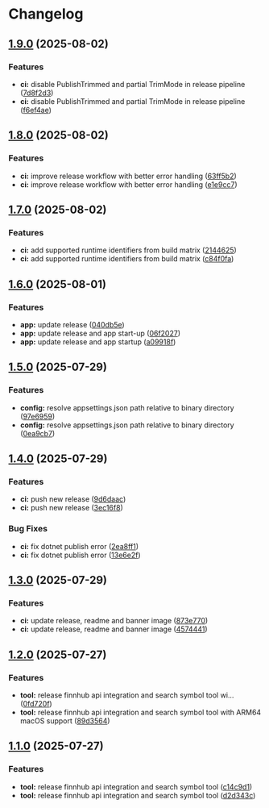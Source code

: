 # Changelog

## [1.9.0](https://github.com/SalZaki/finnhub-mcp/compare/v1.8.0...v1.9.0) (2025-08-02)


### Features

* **ci:** disable PublishTrimmed and partial TrimMode in release pipeline ([7d8f2d3](https://github.com/SalZaki/finnhub-mcp/commit/7d8f2d358494d602d0036ea88304c078b1acf521))
* **ci:** disable PublishTrimmed and partial TrimMode in release pipeline ([f6ef4ae](https://github.com/SalZaki/finnhub-mcp/commit/f6ef4ae85eebfecf926968c820ad48f64d13baa7))

## [1.8.0](https://github.com/SalZaki/finnhub-mcp/compare/v1.7.0...v1.8.0) (2025-08-02)


### Features

* **ci:** improve release workflow with better error handling ([63ff5b2](https://github.com/SalZaki/finnhub-mcp/commit/63ff5b2e9e5d05bdd3a7e3f78dfd70d4ffae4326))
* **ci:** improve release workflow with better error handling ([e1e9cc7](https://github.com/SalZaki/finnhub-mcp/commit/e1e9cc7433f6ec14e94aaa4c4263e2423a74e0b1))

## [1.7.0](https://github.com/SalZaki/finnhub-mcp/compare/v1.6.0...v1.7.0) (2025-08-02)


### Features

* **ci:** add supported runtime identifiers from build matrix ([2144625](https://github.com/SalZaki/finnhub-mcp/commit/21446257d589426ac3dfa6eb9b3fcadf122e7353))
* **ci:** add supported runtime identifiers from build matrix ([c84f0fa](https://github.com/SalZaki/finnhub-mcp/commit/c84f0faf8b45aee61f520d8618859c01f5681cfa))

## [1.6.0](https://github.com/SalZaki/finnhub-mcp/compare/v1.5.0...v1.6.0) (2025-08-01)


### Features

* **app:** update release ([040db5e](https://github.com/SalZaki/finnhub-mcp/commit/040db5e4187bddb5692a5da7b0c88cc5f8936876))
* **app:** update release and app start-up ([06f2027](https://github.com/SalZaki/finnhub-mcp/commit/06f2027b172e4f5c2ed16335b5b55c4606892343))
* **app:** update release and app startup ([a09918f](https://github.com/SalZaki/finnhub-mcp/commit/a09918f2ddf52a190b5efb88b698f10cc9214883))

## [1.5.0](https://github.com/SalZaki/finnhub-mcp/compare/v1.4.0...v1.5.0) (2025-07-29)


### Features

* **config:** resolve appsettings.json path relative to binary directory ([97e6959](https://github.com/SalZaki/finnhub-mcp/commit/97e695999f544f84fe1ab43d87f775aa7283ca62))
* **config:** resolve appsettings.json path relative to binary directory ([0ea9cb7](https://github.com/SalZaki/finnhub-mcp/commit/0ea9cb734c325bc4ca6f88aa5a98bb0730cb7b36))

## [1.4.0](https://github.com/SalZaki/finnhub-mcp/compare/v1.3.0...v1.4.0) (2025-07-29)


### Features

* **ci:** push new release ([9d6daac](https://github.com/SalZaki/finnhub-mcp/commit/9d6daac95cfb469717965584a41b5e3614369b37))
* **ci:** push new release ([3ec16f8](https://github.com/SalZaki/finnhub-mcp/commit/3ec16f83d0d84003f9eff067e3262c9300f25246))


### Bug Fixes

* **ci:** fix dotnet publish error ([2ea8ff1](https://github.com/SalZaki/finnhub-mcp/commit/2ea8ff1f22bf525e685e33ba118938d7ad578dd5))
* **ci:** fix dotnet publish error ([13e6e2f](https://github.com/SalZaki/finnhub-mcp/commit/13e6e2f6c7756bc31480be176f26530115ad6ba0))

## [1.3.0](https://github.com/SalZaki/finnhub-mcp/compare/v1.2.0...v1.3.0) (2025-07-29)


### Features

* **ci:** update release, readme and banner image ([873e770](https://github.com/SalZaki/finnhub-mcp/commit/873e77044e6df4a47b5c4c1cf5cb7ccb19bde1fd))
* **ci:** update release, readme and banner image ([4574441](https://github.com/SalZaki/finnhub-mcp/commit/457444107c1a5e8e68ea546c229fc6bea2af5979))

## [1.2.0](https://github.com/SalZaki/finnhub-mcp/compare/v1.1.0...v1.2.0) (2025-07-27)


### Features

* **tool:** release finnhub api integration and search symbol tool wi… ([0fd720f](https://github.com/SalZaki/finnhub-mcp/commit/0fd720f71c116af520f3dc0d04692b7ed8017012))
* **tool:** release finnhub api integration and search symbol tool with ARM64 macOS support ([89d3564](https://github.com/SalZaki/finnhub-mcp/commit/89d35640b648ba99012240fd4283ece540d2482b))

## [1.1.0](https://github.com/SalZaki/finnhub-mcp/compare/v1.0.0...v1.1.0) (2025-07-27)


### Features

* **tool:** release finnhub api integration and search symbol tool ([c14c9d1](https://github.com/SalZaki/finnhub-mcp/commit/c14c9d1a5b8f1b041d366a9b48f367cc32e5d962))
* **tool:** release finnhub api integration and search symbol tool ([d2d343c](https://github.com/SalZaki/finnhub-mcp/commit/d2d343c1658e7b68fe6f712703180265a27b3452))
